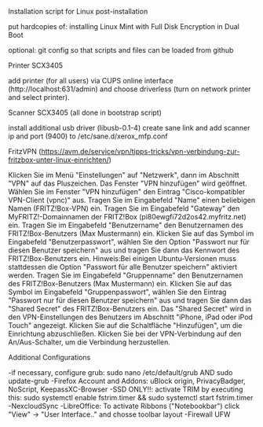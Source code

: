 Installation script for Linux post-installation 


put hardcopies of:
installing Linux Mint with Full Disk Encryption in Dual Boot

optional: git config so that scripts and files can be loaded from github

Printer SCX3405

add printer (for all users) via CUPS online interface (http://localhost:631/admin) and choose driverless (turn on network printer and select printer).

Scanner SCX3405 (all done in bootstrap script)

install additional usb driver (libusb-0.1-4)
create sane link and add scanner ip and port (9400) to /etc/sane.d/xerox_mfp.conf

FritzVPN (https://avm.de/service/vpn/tipps-tricks/vpn-verbindung-zur-fritzbox-unter-linux-einrichten/)

Klicken Sie im Menü "Einstellungen" auf "Netzwerk", dann im Abschnitt "VPN" auf das Pluszeichen. Das Fenster "VPN hinzufügen" wird geöffnet.
Wählen Sie im Fenster "VPN hinzufügen" den Eintrag "Cisco-kompatibler VPN-Client (vpnc)" aus.
Tragen Sie im Eingabefeld "Name" einen beliebigen Namen (FRITZ!Box-VPN) ein.
Tragen Sie im Eingabefeld "Gateway" den MyFRITZ!-Domainnamen der FRITZ!Box (pi80ewgfi72d2os42.myfritz.net) ein.
Tragen Sie im Eingabefeld "Benutzername" den Benutzernamen des FRITZ!Box-Benutzers (Max Mustermann) ein.
Klicken Sie auf das Symbol im Eingabefeld "Benutzerpasswort", wählen Sie den Option "Passwort nur für diesen Benutzer speichern" aus und tragen Sie dann das Kennwort des FRITZ!Box-Benutzers ein. Hinweis:Bei einigen Ubuntu-Versionen muss stattdessen die Option "Passwort für alle Benutzer speichern" aktiviert werden.
Tragen Sie im Eingabefeld "Gruppenname" den Benutzernamen des FRITZ!Box-Benutzers (Max Mustermann) ein.
Klicken Sie auf das Symbol im Eingabefeld "Gruppenpasswort", wählen Sie den Eintrag "Passwort nur für diesen Benutzer speichern" aus und tragen Sie dann das "Shared Secret" des FRITZ!Box-Benutzers ein. Das "Shared Secret" wird in den VPN-Einstellungen des Benutzers im Abschnitt "iPhone, iPad oder iPod Touch" angezeigt.
Klicken Sie auf die Schaltfläche "Hinzufügen", um die Einrichtung abzuschließen.
Klicken Sie bei der VPN-Verbindung auf den An/Aus-Schalter, um die Verbindung herzustellen.

Additional Configurations

-if necessary, configure grub: sudo nano /etc/default/grub AND sudo update-grub
-Firefox Account and Addons: uBlock origin, PrivacyBadger, NoScript, KeepassXC-Browser
-SSD ONLY!!: activate TRIM by executing this: sudo systemctl enable fstrim.timer && sudo systemctl start fstrim.timer
-NexcloudSync
-LibreOffice: To activate Ribbons ("Notebookbar") click "View" -> "User Interface.." and chosse toolbar layout
-Firewall UFW
